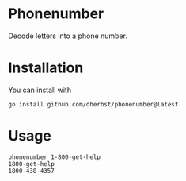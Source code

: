 # Phonenumber
Decode letters into a phone number.

# Installation
You can install with

    go install github.com/dherbst/phonenumber@latest

# Usage

    phonenumber 1-800-get-help
    1800-get-help
    1800-438-4357
